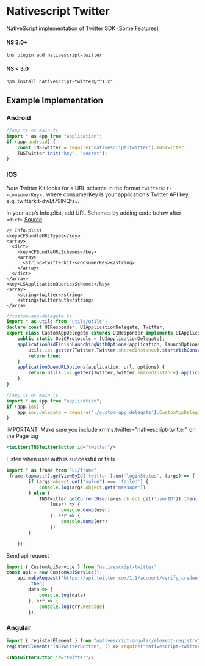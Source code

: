 # Nativescript Twitter

NativeScript implementation of Twitter SDK (Some Features)

#### NS 3.0+
`tns plugin add nativescript-twitter`

#### NS < 3.0
`npm install nativescript-twitter@"^1.x"`

## Example Implementation

### Android

```ts 
//app.ts or main.ts
import * as app from "application";
if (app.android) {
    const TNSTwitter = require("nativescript-twitter").TNSTwitter;
    TNSTwitter.init("key", "secret");
}
```


### IOS 

*Note*
Twitter Kit looks for a URL scheme in the format `twitterkit-<consumerKey>,` where consumerKey is your application’s Twitter API key, e.g. twitterkit-dwLf79lNQfsJ. 

In your app’s Info.plist, add URL Schemes by adding code below after `<dict>`
[Source](https://dev.twitter.com/twitterkit/ios/installation)



```plist
// Info.plist
<key>CFBundleURLTypes</key>
<array>
  <dict>
    <key>CFBundleURLSchemes</key>
    <array>
      <string>twitterkit-<consumerKey></string>
    </array>
  </dict>
</array>
<key>LSApplicationQueriesSchemes</key>
<array>
    <string>twitter</string>
    <string>twitterauth</string>
</array
```

```ts
//custom-app-delegate.ts
import * as utils from "utils/utils";
declare const UIResponder, UIApplicationDelegate, Twitter;
export class CustomAppDelegate extends UIResponder implements UIApplicationDelegate {
    public static ObjCProtocols = [UIApplicationDelegate];
    applicationDidFinishLaunchingWithOptions(application, launchOptions) {
        utils.ios.getter(Twitter,Twitter.sharedInstance).startWithConsumerKeyConsumerSecret("key" ,"secret");
        return true;
    }
    applicationOpenURLOptions(application, url, options) {
        return utils.ios.getter(Twitter,Twitter.sharedInstance).applicationOpenURLOptions(application, url, options);
    }
}
```

```ts
//app.ts or main.ts
import * as app from "application";
if (app.ios) {
    app.ios.delegate = require('./custom-app-delegate').CustomAppDelegate;
}
```


IMPORTANT: Make sure you include xmlns:twitter="nativescript-twitter" on the Page tag

```xml
<twitter:TNSTwitterButton id="twitter"/>
```
Listen when user auth is successful or fails

```ts
import * as frame from "ui/frame";
 frame.topmost().getViewById('twitter').on('loginStatus', (args) => {
        if (args.object.get("value") === 'failed') {
            console.log(args.object.get("message"))
        } else {
            TNSTwitter.getCurrentUser(args.object.get("userID")).then(
                (user) => {
                    console.dump(user)
                }, err => {
                    console.dump(err)
                })
        }

    });
```


Send api request
```ts
import { CustomApiService } from "nativescript-twitter"
const api = new CustomApiService();
    api.makeRequest("https://api.twitter.com/1.1/account/verify_credentials.json", "get")
        .then(
        data => {
            console.log(data)
        }, err => {
            console.log(err.message)
        });
```


### Angular

```ts
import { registerElement } from "nativescript-angular/element-registry";
registerElement("TNSTwitterButton", () => require("nativescript-twitter").TNSTwitterButton);
```

```html
<TNSTwitterButton id="twitter"/>
```